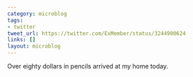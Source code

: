 ```yaml
---
category: microblog
tags:
- twitter
tweet_url: https://twitter.com/ExMember/status/3244900624
links: []
layout: microblog
---
```

Over eighty dollars in pencils arrived at my home today.
